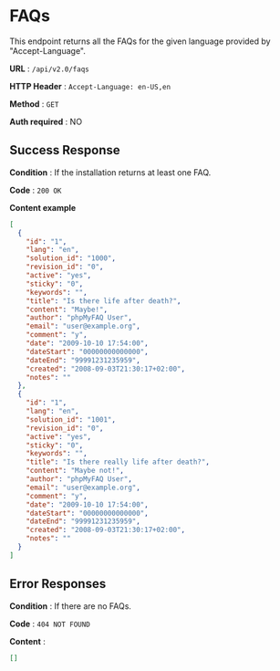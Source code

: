 # FAQs

This endpoint returns all the FAQs for the given language provided by "Accept-Language".

**URL** : `/api/v2.0/faqs`

**HTTP Header** : `Accept-Language: en-US,en`

**Method** : `GET`

**Auth required** : NO

## Success Response

**Condition** : If the installation returns at least one FAQ.

**Code** : `200 OK`

**Content example**

```json
[
  {
    "id": "1",
    "lang": "en",
    "solution_id": "1000",
    "revision_id": "0",
    "active": "yes",
    "sticky": "0",
    "keywords": "",
    "title": "Is there life after death?",
    "content": "Maybe!",
    "author": "phpMyFAQ User",
    "email": "user@example.org",
    "comment": "y",
    "date": "2009-10-10 17:54:00",
    "dateStart": "00000000000000",
    "dateEnd": "99991231235959",
    "created": "2008-09-03T21:30:17+02:00",
    "notes": ""
  },
  {
    "id": "1",
    "lang": "en",
    "solution_id": "1001",
    "revision_id": "0",
    "active": "yes",
    "sticky": "0",
    "keywords": "",
    "title": "Is there really life after death?",
    "content": "Maybe not!",
    "author": "phpMyFAQ User",
    "email": "user@example.org",
    "comment": "y",
    "date": "2009-10-10 17:54:00",
    "dateStart": "00000000000000",
    "dateEnd": "99991231235959",
    "created": "2008-09-03T21:30:17+02:00",
    "notes": ""
  }
]
```

## Error Responses

**Condition** : If there are no FAQs.

**Code** : `404 NOT FOUND`

**Content** :

```json
[]
```
